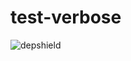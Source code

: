 # test-verbose
![depshield](https://ci.dev.depshield.sonatype.org/badges/depshield-ci/test-verbose/depshield.svg)
